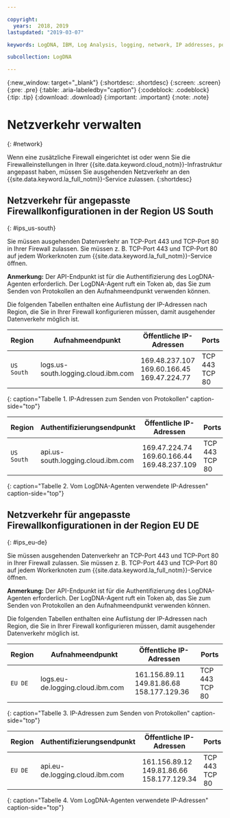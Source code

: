 ```yaml
---

copyright:
  years:  2018, 2019
lastupdated: "2019-03-07"

keywords: LogDNA, IBM, Log Analysis, logging, network, IP addresses, port

subcollection: LogDNA

---
```


{:new_window: target="_blank"}
{:shortdesc: .shortdesc}
{:screen: .screen}
{:pre: .pre}
{:table: .aria-labeledby="caption"}
{:codeblock: .codeblock}
{:tip: .tip}
{:download: .download}
{:important: .important}
{:note: .note}

 
# Netzverkehr verwalten
{: #network}

Wenn eine zusätzliche Firewall eingerichtet ist oder wenn Sie die Firewalleinstellungen in Ihrer {{site.data.keyword.cloud_notm}}-Infrastruktur angepasst haben, müssen Sie ausgehenden Netzverkehr an den {{site.data.keyword.la_full_notm}}-Service zulassen. 
{:shortdesc}


## Netzverkehr für angepasste Firewallkonfigurationen in der Region US South
{: #ips_us-south}

Sie müssen ausgehenden Datenverkehr an TCP-Port 443 und TCP-Port 80 in Ihrer Firewall zulassen. Sie müssen z. B. TCP-Port 443 und TCP-Port 80 auf jedem Workerknoten zum {{site.data.keyword.la_full_notm}}-Service öffnen.

**Anmerkung:** Der API-Endpunkt ist für die Authentifizierung des LogDNA-Agenten erforderlich. Der LogDNA-Agent ruft ein Token ab, das Sie zum Senden von Protokollen an den Aufnahmeendpunkt verwenden können.

Die folgenden Tabellen enthalten eine Auflistung der IP-Adressen nach Region, die Sie in Ihrer Firewall konfigurieren müssen, damit ausgehender Datenverkehr möglich ist.

| Region      | Aufnahmeendpunkt                          | Öffentliche IP-Adressen               | Ports   |
|-------------|---------------------------------------------|-----------------------------------|---------|
| `US South`    | logs.us-south.logging.cloud.ibm.com         | 169.48.237.107 </br>169.60.166.45 </br>169.47.224.77  | TCP 443 </br>TCP 80 | 
{: caption="Tabelle 1. IP-Adressen zum Senden von Protokollen" caption-side="top"}


| Region      | Authentifizierungsendpunkt                     | Öffentliche IP-Adressen               | Ports   |
|-------------|---------------------------------------------|-----------------------------------|---------|
| `US South`    | api.us-south.logging.cloud.ibm.com          | 169.47.224.74  </br>169.60.166.44 </br>169.48.237.109  | TCP 443 </br>TCP 80 |
{: caption="Tabelle 2. Vom LogDNA-Agenten verwendete IP-Adressen" caption-side="top"}



## Netzverkehr für angepasste Firewallkonfigurationen in der Region EU DE
{: #ips_eu-de}

Sie müssen ausgehenden Datenverkehr an TCP-Port 443 und TCP-Port 80 in Ihrer Firewall zulassen. Sie müssen z. B. TCP-Port 443 und TCP-Port 80 auf jedem Workerknoten zum {{site.data.keyword.la_full_notm}}-Service öffnen.

**Anmerkung:** Der API-Endpunkt ist für die Authentifizierung des LogDNA-Agenten erforderlich. Der LogDNA-Agent ruft ein Token ab, das Sie zum Senden von Protokollen an den Aufnahmeendpunkt verwenden können.

Die folgenden Tabellen enthalten eine Auflistung der IP-Adressen nach Region, die Sie in Ihrer Firewall konfigurieren müssen, damit ausgehender Datenverkehr möglich ist.

| Region      | Aufnahmeendpunkt                          | Öffentliche IP-Adressen               | Ports   |
|-------------|---------------------------------------------|-----------------------------------|---------|
| `EU DE`     | logs.eu-de.logging.cloud.ibm.com         | 161.156.89.11 </br>149.81.86.68 </br>158.177.129.36  | TCP 443 </br>TCP 80 | 
{: caption="Tabelle 3. IP-Adressen zum Senden von Protokollen" caption-side="top"}


| Region      | Authentifizierungsendpunkt                     | Öffentliche IP-Adressen               | Ports   |
|-------------|---------------------------------------------|-----------------------------------|---------|
| `EU DE`     | api.eu-de.logging.cloud.ibm.com          | 161.156.89.12  </br>149.81.86.66 </br>158.177.129.34    | TCP 443 </br>TCP 80 |
{: caption="Tabelle 4. Vom LogDNA-Agenten verwendete IP-Adressen" caption-side="top"}



